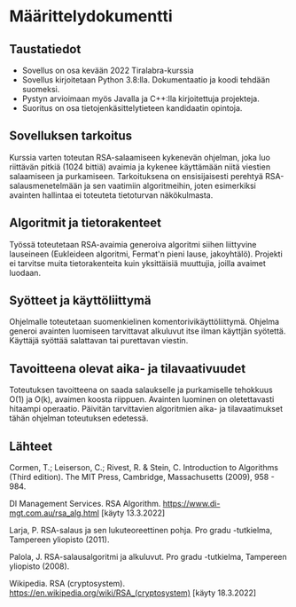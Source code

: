 # Määrittelydokumentti

## Taustatiedot
* Sovellus on osa kevään 2022 Tiralabra-kurssia
* Sovellus kirjoitetaan Python 3.8:lla. Dokumentaatio ja koodi tehdään suomeksi.
* Pystyn arvioimaan myös Javalla ja C++:lla kirjoitettuja projekteja.
* Suoritus on osa tietojenkäsittelytieteen kandidaatin opintoja.

## Sovelluksen tarkoitus
Kurssia varten toteutan RSA-salaamiseen kykenevän ohjelman, joka luo riittävän pitkiä (1024 bittiä) avaimia ja kykenee käyttämään niitä viestien salaamiseen ja purkamiseen. Tarkoituksena on ensisijaisesti perehtyä RSA-salausmenetelmään ja sen vaatimiin algoritmeihin, joten esimerkiksi avainten hallintaa ei toteuteta tietoturvan näkökulmasta.

## Algoritmit ja tietorakenteet
Työssä toteutetaan RSA-avaimia generoiva algoritmi siihen liittyvine lauseineen (Eukleideen algoritmi, Fermat'n pieni lause, jakoyhtälö). Projekti ei tarvitse muita tietorakenteita kuin yksittäisiä muuttujia, joilla avaimet luodaan.  

## Syötteet ja käyttöliittymä
Ohjelmalle toteutetaan suomenkielinen komentorivikäyttöliittymä. Ohjelma generoi avainten luomiseen tarvittavat alkuluvut itse ilman käyttjän syötettä. Käyttäjä syöttää salattavan tai purettavan viestin. 

## Tavoitteena olevat aika- ja tilavaativuudet
Toteutuksen tavoitteena on saada salaukselle ja purkamiselle tehokkuus O(1) ja O(k), avaimen koosta riippuen. Avainten luominen on oletettavasti hitaampi operaatio. Päivitän tarvittavien algoritmien aika- ja tilavaatimukset tähän ohjelman toteutuksen edetessä. 

## Lähteet

Cormen, T.; Leiserson, C.; Rivest, R. & Stein, C. Introduction to Algorithms (Third edition). The MIT Press, Cambridge, Massachusetts (2009), 958 - 984.

DI Management Services. RSA Algorithm. https://www.di-mgt.com.au/rsa_alg.html [käyty 13.3.2022]

Larja, P. RSA-salaus ja sen lukuteoreettinen pohja. Pro gradu -tutkielma, Tampereen yliopisto (2011). 

Palola, J. RSA-salausalgoritmi ja alkuluvut. Pro gradu -tutkielma, Tampereen yliopisto (2008). 

Wikipedia. RSA (cryptosystem). https://en.wikipedia.org/wiki/RSA_(cryptosystem) [käyty 18.3.2022]


